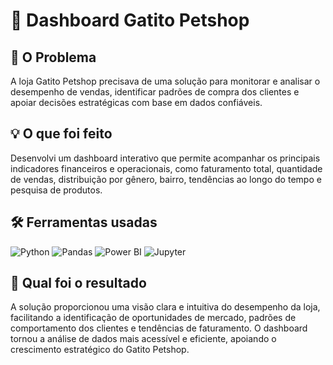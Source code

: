 
# 🐾 Dashboard Gatito Petshop

## 🛑 O Problema
A loja Gatito Petshop precisava de uma solução para monitorar e analisar o desempenho de vendas, identificar padrões de compra dos clientes e apoiar decisões estratégicas com base em dados confiáveis.

## 💡 O que foi feito
Desenvolvi um dashboard interativo que permite acompanhar os principais indicadores financeiros e operacionais, como faturamento total, quantidade de vendas, distribuição por gênero, bairro, tendências ao longo do tempo e pesquisa de produtos.

## 🛠️ Ferramentas usadas

![Python](https://img.shields.io/badge/Python-3776AB?style=for-the-badge&logo=python&logoColor=white)
![Pandas](https://img.shields.io/badge/Pandas-150458?style=for-the-badge&logo=pandas&logoColor=white)
![Power BI](https://img.shields.io/badge/Power%20BI-F2C811?style=for-the-badge&logo=powerbi&logoColor=black)
![Jupyter](https://img.shields.io/badge/Jupyter-F37626?style=for-the-badge&logo=jupyter&logoColor=white)

## 🚀 Qual foi o resultado
A solução proporcionou uma visão clara e intuitiva do desempenho da loja, facilitando a identificação de oportunidades de mercado, padrões de comportamento dos clientes e tendências de faturamento. O dashboard tornou a análise de dados mais acessível e eficiente, apoiando o crescimento estratégico do Gatito Petshop.

